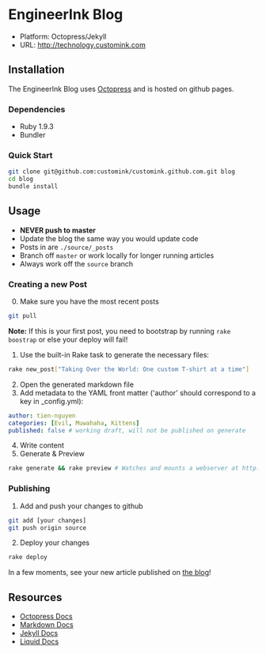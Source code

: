 EngineerInk Blog
================

* Platform: Octopress/Jekyll
* URL: http://technology.customink.com


Installation
------------

The EngineerInk Blog uses [Octopress](http://octopress.org/) and is hosted on github pages.

### Dependencies

* Ruby 1.9.3
* Bundler

### Quick Start

```bash
git clone git@github.com:customink/customink.github.com.git blog
cd blog
bundle install
```


Usage
-----

* **NEVER push to master**
* Update the blog the same way you would update code
* Posts in are `./source/_posts`
* Branch off `master` or work locally for longer running articles
* Always work off the `source` branch

### Creating a new Post

 0. Make sure you have the most recent posts

 ```bash
 git pull
 ```

 **Note:** If this is your first post, you need to bootstrap by running `rake boostrap` or else your deploy will fail!

 1. Use the built-in Rake task to generate the necessary files:

  ```bash
  rake new_post["Taking Over the World: One custom T-shirt at a time"]
  ```

 2. Open the generated markdown file
 3. Add metadata to the YAML front matter ('author' should correspond to a key in _config.yml):

 ```yml
 author: tien-nguyen
 categories: [Evil, Muwahaha, Kittens]
 published: false # working draft, will not be published on generate
 ```

 4. Write content
 5. Generate & Preview

 ```bash
 rake generate && rake preview # Watches and mounts a webserver at http://0.0.0.0:4000
 ```

### Publishing

  1. Add and push your changes to github
  
  ```bash
  git add [your changes]
  git push origin source
  ```

  2. Deploy your changes
  
  ```bash
  rake deploy
  ```

  In a few moments, see your new article published on [the blog](http://technology.customink.com)!


Resources
---------

* [Octopress Docs](http://octopress.org/docs)
* [Markdown Docs](http://daringfireball.net/projects/markdown/)
* [Jekyll Docs](https://github.com/mojombo/jekyll/wiki/template-data)
* [Liquid Docs](https://github.com/Shopify/liquid/wiki/Liquid-for-Designers)
